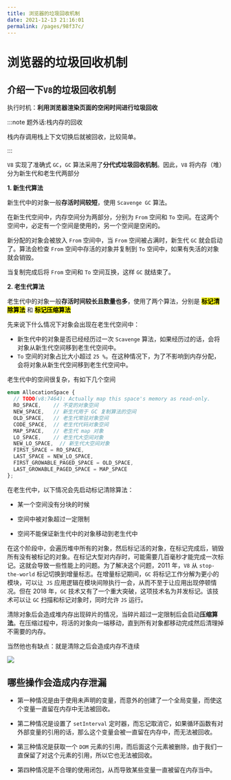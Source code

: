 ```yaml
---
title: 浏览器的垃圾回收机制
date: 2021-12-13 21:16:01
permalink: /pages/98f37c/
---
```


# 浏览器的垃圾回收机制

## 介绍一下`V8`的垃圾回收机制<badge text="特别重要" type="error" />

执行时机：**利用浏览器渲染页面的空闲时间进行垃圾回收**

:::note 题外话:栈内存的回收

栈内存调用栈上下文切换后就被回收，比较简单。

:::

`V8` 实现了准确式 `GC`，`GC` 算法采用了**分代式垃圾回收机制**。因此，`V8` 将内存（堆）分为新生代和老生代两部分

**1. 新生代算法**

新生代中的对象一般**存活时间较短**，使用 `Scavenge GC` 算法。

在新生代空间中，内存空间分为两部分，分别为 `From` 空间和 `To` 空间。在这两个空间中，必定有一个空间是使用的，另一个空间是空闲的。

新分配的对象会被放入 `From` 空间中，当 `From` 空间被占满时，新生代 `GC` 就会启动了。算法会检查 `From` 空间中存活的对象并复制到 `To` 空间中，如果有失活的对象就会销毁。

当复制完成后将 `From` 空间和 `To` 空间互换，这样 `GC` 就结束了。

**2. 老生代算法**

老生代中的对象一般**存活时间较长且数量也多**，使用了两个算法，分别是 **<mark>标记清除算法</mark>** 和 **<mark>标记压缩算法</mark>**

先来说下什么情况下对象会出现在老生代空间中：

- 新生代中的对象是否已经经历过一次 `Scavenge` 算法，如果经历过的话，会将对象从新生代空间移到老生代空间中。
- `To` 空间的对象占比大小超过 `25 %`。在这种情况下，为了不影响到内存分配，会将对象从新生代空间移到老生代空间中。

老生代中的空间很复杂，有如下几个空间

```javascript
enum AllocationSpace {
  // TODO(v8:7464): Actually map this space's memory as read-only.
  RO_SPACE,    // 不变的对象空间
  NEW_SPACE,   // 新生代用于 GC 复制算法的空间
  OLD_SPACE,   // 老生代常驻对象空间
  CODE_SPACE,  // 老生代代码对象空间
  MAP_SPACE,   // 老生代 map 对象
  LO_SPACE,    // 老生代大空间对象
  NEW_LO_SPACE,  // 新生代大空间对象
  FIRST_SPACE = RO_SPACE,
  LAST_SPACE = NEW_LO_SPACE,
  FIRST_GROWABLE_PAGED_SPACE = OLD_SPACE,
  LAST_GROWABLE_PAGED_SPACE = MAP_SPACE
};
```

在老生代中，以下情况会先启动标记清除算法：

- 某一个空间没有分块的时候
- 空间中被对象超过一定限制

- 空间不能保证新生代中的对象移动到老生代中

在这个阶段中，会遍历堆中所有的对象，然后标记活的对象，在标记完成后，销毁所有没有被标记的对象。在标记大型对内存时，可能需要几百毫秒才能完成一次标记。这就会导致一些性能上的问题。为了解决这个问题，2011 年，`V8` 从 `stop-the-world` 标记切换到增量标志。在增量标记期间，`GC` 将标记工作分解为更小的模块，可以让` JS` 应用逻辑在模块间隙执行一会，从而不至于让应用出现停顿情况。但在 2018 年，`GC` 技术又有了一个重大突破，这项技术名为并发标记。该技术可以让 `GC` 扫描和标记对象时，同时允许 `JS` 运行。

清除对象后会造成堆内存出现碎片的情况，当碎片超过一定限制后会启动**压缩算法**。在压缩过程中，将活的对象向一端移动，直到所有对象都移动完成然后清理掉不需要的内存。

当然他也有缺点：就是清除之后会造成内存不连续

![](https://cdn.jsdelivr.net/gh/duochizhacai/generatePic/img/202203031539073.png)

## 哪些操作会造成内存泄漏

- 第一种情况是由于使用未声明的变量，而意外的创建了一个全局变量，而使这个变量一直留在内存中无法被回收。
- 第二种情况是设置了 `setInterval` 定时器，而忘记取消它，如果循环函数有对外部变量的引用的话，那么这个变量会被一直留在内存中，而无法被回收。

- 第三种情况是获取一个 `DOM` 元素的引用，而后面这个元素被删除，由于我们一直保留了对这个元素的引用，所以它也无法被回收。
- 第四种情况是不合理的使用闭包，从而导致某些变量一直被留在内存当中。
